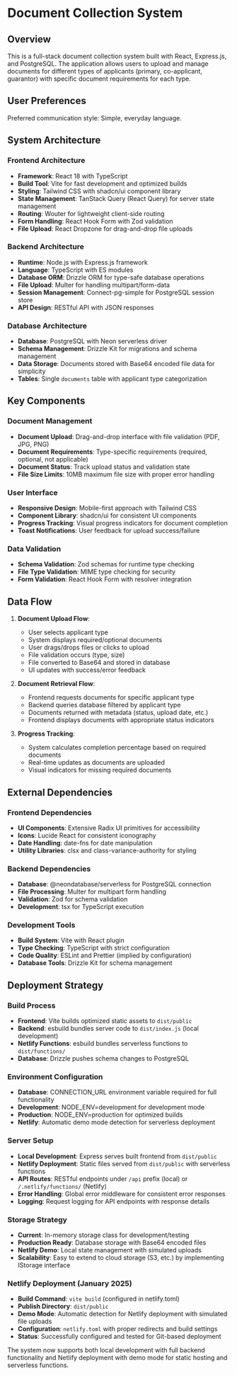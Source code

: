 # Document Collection System

## Overview

This is a full-stack document collection system built with React, Express.js, and PostgreSQL. The application allows users to upload and manage documents for different types of applicants (primary, co-applicant, guarantor) with specific document requirements for each type.

## User Preferences

Preferred communication style: Simple, everyday language.

## System Architecture

### Frontend Architecture
- **Framework**: React 18 with TypeScript
- **Build Tool**: Vite for fast development and optimized builds
- **Styling**: Tailwind CSS with shadcn/ui component library
- **State Management**: TanStack Query (React Query) for server state management
- **Routing**: Wouter for lightweight client-side routing
- **Form Handling**: React Hook Form with Zod validation
- **File Upload**: React Dropzone for drag-and-drop file uploads

### Backend Architecture
- **Runtime**: Node.js with Express.js framework
- **Language**: TypeScript with ES modules
- **Database ORM**: Drizzle ORM for type-safe database operations
- **File Upload**: Multer for handling multipart/form-data
- **Session Management**: Connect-pg-simple for PostgreSQL session store
- **API Design**: RESTful API with JSON responses

### Database Architecture
- **Database**: PostgreSQL with Neon serverless driver
- **Schema Management**: Drizzle Kit for migrations and schema management
- **Data Storage**: Documents stored with Base64 encoded file data for simplicity
- **Tables**: Single `documents` table with applicant type categorization

## Key Components

### Document Management
- **Document Upload**: Drag-and-drop interface with file validation (PDF, JPG, PNG)
- **Document Requirements**: Type-specific requirements (required, optional, not applicable)
- **Document Status**: Track upload status and validation state
- **File Size Limits**: 10MB maximum file size with proper error handling

### User Interface
- **Responsive Design**: Mobile-first approach with Tailwind CSS
- **Component Library**: shadcn/ui for consistent UI components
- **Progress Tracking**: Visual progress indicators for document completion
- **Toast Notifications**: User feedback for upload success/failure

### Data Validation
- **Schema Validation**: Zod schemas for runtime type checking
- **File Type Validation**: MIME type checking for security
- **Form Validation**: React Hook Form with resolver integration

## Data Flow

1. **Document Upload Flow**:
   - User selects applicant type
   - System displays required/optional documents
   - User drags/drops files or clicks to upload
   - File validation occurs (type, size)
   - File converted to Base64 and stored in database
   - UI updates with success/error feedback

2. **Document Retrieval Flow**:
   - Frontend requests documents for specific applicant type
   - Backend queries database filtered by applicant type
   - Documents returned with metadata (status, upload date, etc.)
   - Frontend displays documents with appropriate status indicators

3. **Progress Tracking**:
   - System calculates completion percentage based on required documents
   - Real-time updates as documents are uploaded
   - Visual indicators for missing required documents

## External Dependencies

### Frontend Dependencies
- **UI Components**: Extensive Radix UI primitives for accessibility
- **Icons**: Lucide React for consistent iconography
- **Date Handling**: date-fns for date manipulation
- **Utility Libraries**: clsx and class-variance-authority for styling

### Backend Dependencies
- **Database**: @neondatabase/serverless for PostgreSQL connection
- **File Processing**: Multer for multipart form handling
- **Validation**: Zod for schema validation
- **Development**: tsx for TypeScript execution

### Development Tools
- **Build System**: Vite with React plugin
- **Type Checking**: TypeScript with strict configuration
- **Code Quality**: ESLint and Prettier (implied by configuration)
- **Database Tools**: Drizzle Kit for schema management

## Deployment Strategy

### Build Process
- **Frontend**: Vite builds optimized static assets to `dist/public`
- **Backend**: esbuild bundles server code to `dist/index.js` (local development)
- **Netlify Functions**: esbuild bundles serverless functions to `dist/functions/`
- **Database**: Drizzle pushes schema changes to PostgreSQL

### Environment Configuration
- **Database**: CONNECTION_URL environment variable required for full functionality
- **Development**: NODE_ENV=development for development mode
- **Production**: NODE_ENV=production for optimized builds
- **Netlify**: Automatic demo mode detection for serverless deployment

### Server Setup
- **Local Development**: Express serves built frontend from `dist/public`
- **Netlify Deployment**: Static files served from `dist/public` with serverless functions
- **API Routes**: RESTful endpoints under `/api` prefix (local) or `/.netlify/functions/` (Netlify)
- **Error Handling**: Global error middleware for consistent error responses
- **Logging**: Request logging for API endpoints with response details

### Storage Strategy
- **Current**: In-memory storage class for development/testing
- **Production Ready**: Database storage with Base64 encoded files
- **Netlify Demo**: Local state management with simulated uploads
- **Scalability**: Easy to extend to cloud storage (S3, etc.) by implementing IStorage interface

### Netlify Deployment (January 2025)
- **Build Command**: `vite build` (configured in netlify.toml)
- **Publish Directory**: `dist/public`
- **Demo Mode**: Automatic detection for Netlify deployment with simulated file uploads
- **Configuration**: `netlify.toml` with proper redirects and build settings
- **Status**: Successfully configured and tested for Git-based deployment

The system now supports both local development with full backend functionality and Netlify deployment with demo mode for static hosting and serverless functions.